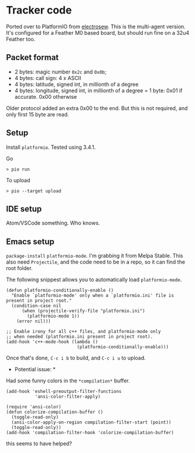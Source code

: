 # Tracker code

Ported over to PlatformIO from [electrosew](https://github.com/mrgriscom/electrosew/blob/master/feather_send/feather_send.ino). This is the multi-agent version. It's configured for a Feather M0 based board, but should run fine on a 32u4 Feather too.

## Packet format

 - 2 bytes: magic number `0x2c` and `0x0b`;
 - 4 bytes: call sign: 4 x ASCII
 - 4 bytes: latitude, signed int, in millionth of a degree
 - 4 bytes: longitude, signed int, in millionth of a degree
 = 1 byte: 0x01 if accurate. 0x00 otherwise

 Older protocol added an extra 0x00 to the end. But this is not required, and only first 15 byte
 are read.

## Setup

Install `platformio`. Tested using 3.4.1.

Go

    > pio run

To upload

    > pio --target upload

## IDE setup

Atom/VSCode something. Who knows.

## Emacs setup

`package-install` `platformio-mode`. I'm grabbing it from Melpa Stable.
This also need `Projectile`, and the code need to be in a repo, so it can
find the root folder.

The following snippest allows you to automatically load `platformio-mode`.

```elisp
(defun platformio-conditionally-enable ()
  "Enable `platformio-mode' only when a `platformio.ini' file is present in project root."
  (condition-case nil
      (when (projectile-verify-file "platformio.ini")
        (platformio-mode 1))
    (error nil)))

;; Enable irony for all c++ files, and platformio-mode only
;; when needed (platformio.ini present in project root).
(add-hook 'c++-mode-hook (lambda ()
                           (platformio-conditionally-enable)))
```

Once that's done, `C-c i b` to build, and `C-c i u` to upload.

* Potential issue: *

Had some funny colors in the `*compilation*` buffer.

```elisp
(add-hook 'eshell-preoutput-filter-functions
           'ansi-color-filter-apply)

(require 'ansi-color)
(defun colorize-compilation-buffer ()
  (toggle-read-only)
  (ansi-color-apply-on-region compilation-filter-start (point))
  (toggle-read-only))
(add-hook 'compilation-filter-hook 'colorize-compilation-buffer)
```

this seems to have helped?

